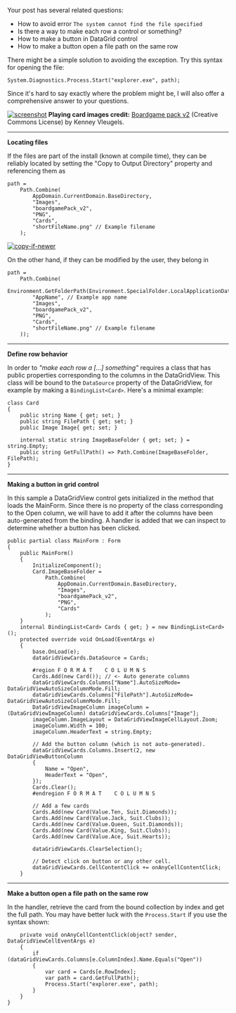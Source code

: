 Your post has several related questions:
- How to avoid error `The system cannot find the file specified`
- Is there a way to make each row a control or something?
- How to make a button in DataGrid control
- How to make a button open a file path on the same row

There might be a simple solution to avoiding the exception. Try this syntax for opening the file:

    System.Diagnostics.Process.Start("explorer.exe", path);

Since it's hard to say exactly where the problem might be, I will also offer a comprehensive answer to your questions.

[![screenshot][1]][1]
**Playing card images credit:** [Boardgame pack v2](https://opengameart.org/content/boardgame-pack) (Creative Commons License) by Kenney Vleugels.
***
**Locating files**

If the files are part of the install (known at compile time), they can be reliably located by setting the "Copy to Output Directory" property and referencing them as 

    path =
        Path.Combine(
            AppDomain.CurrentDomain.BaseDirectory,
            "Images",
            "boardgamePack_v2",
            "PNG",
            "Cards",
            "shortFileName.png" // Example filename
        );

[![copy-if-newer][2]][2]

        
On the other hand, if they can be modified by the user, they belong in 

    path =        
        Path.Combine(
            Environment.GetFolderPath(Environment.SpecialFolder.LocalApplicationData),
            "AppName", // Example app name
            "Images",
            "boardgamePack_v2",
            "PNG",
            "Cards",
            "shortFileName.png" // Example filename
        ));

***
**Define row behavior**

In order to _"make each row a [...] something"_ requires a class that has public properties corresponding to the columns in the DataGridView. This class will be bound to the `DataSource` property of the DataGridView, for example by making a `BindingList<Card>`. Here's a minimal example:

    class Card
    {
        public string Name { get; set; }
        public string FilePath { get; set; }
        public Image Image{ get; set; }

        internal static string ImageBaseFolder { get; set; } = string.Empty;
        public string GetFullPath() => Path.Combine(ImageBaseFolder, FilePath);
    }

***
**Making a button in grid control**

In this sample a DataGridView control gets initialized in the method that loads the MainForm. Since there is no property of the class corresponding to the Open column, we will have to add it after the columns have been auto-generated from the binding. A handler is added that we can inspect to determine whether a button has been clicked.

    public partial class MainForm : Form
    {
        public MainForm()
        {
            InitializeComponent();
            Card.ImageBaseFolder = 
                Path.Combine(
                    AppDomain.CurrentDomain.BaseDirectory,
                    "Images",
                    "boardgamePack_v2",
                    "PNG",
                    "Cards"
                );
        }
        internal BindingList<Card> Cards { get; } = new BindingList<Card>();
        protected override void OnLoad(EventArgs e)
        {
            base.OnLoad(e);
            dataGridViewCards.DataSource = Cards;

            #region F O R M A T    C O L U M N S
            Cards.Add(new Card()); // <- Auto generate columns
            dataGridViewCards.Columns["Name"].AutoSizeMode= DataGridViewAutoSizeColumnMode.Fill;
            dataGridViewCards.Columns["FilePath"].AutoSizeMode= DataGridViewAutoSizeColumnMode.Fill;
            DataGridViewImageColumn imageColumn = (DataGridViewImageColumn) dataGridViewCards.Columns["Image"];
            imageColumn.ImageLayout = DataGridViewImageCellLayout.Zoom;
            imageColumn.Width = 100;
            imageColumn.HeaderText = string.Empty;

            // Add the button column (which is not auto-generated).
            dataGridViewCards.Columns.Insert(2, new DataGridViewButtonColumn
            {
                Name = "Open",
                HeaderText = "Open",
            });
            Cards.Clear();
            #endregion F O R M A T    C O L U M N S

            // Add a few cards
            Cards.Add(new Card(Value.Ten, Suit.Diamonds));
            Cards.Add(new Card(Value.Jack, Suit.Clubs));
            Cards.Add(new Card(Value.Queen, Suit.Diamonds));
            Cards.Add(new Card(Value.King, Suit.Clubs));
            Cards.Add(new Card(Value.Ace, Suit.Hearts));

            dataGridViewCards.ClearSelection();

            // Detect click on button or any other cell.
            dataGridViewCards.CellContentClick += onAnyCellContentClick;
        }

***
**Make a button open a file path on the same row**

In the handler, retrieve the card from the bound collection by index and get the full path. You may have better luck with the `Process.Start` if you use the syntax shown:

        private void onAnyCellContentClick(object? sender, DataGridViewCellEventArgs e)
        {
            if (dataGridViewCards.Columns[e.ColumnIndex].Name.Equals("Open"))
            {
                var card = Cards[e.RowIndex];
                var path = card.GetFullPath();
                Process.Start("explorer.exe", path);
            }
        }
    }


  [1]: https://i.stack.imgur.com/IY1yf.png
  [2]: https://i.stack.imgur.com/EjQ3l.png